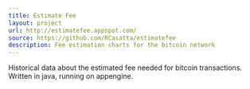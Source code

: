 ```yaml
---
title: Estimate Fee
layout: project
url: http://estimatefee.appspot.com/
source: https://github.com/RCasatta/estimatefee
description: Fee estimation charts for the bitcoin network
---
```


Historical data about the estimated fee needed for bitcoin transactions. Written in java, running on appengine.
